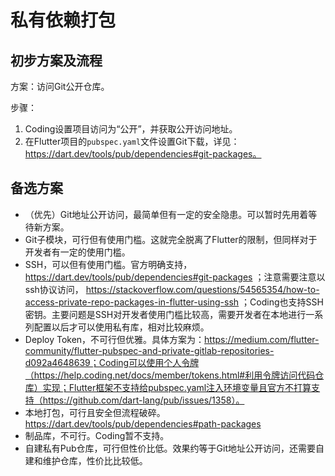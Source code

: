# 私有依赖打包

## 初步方案及流程

方案：访问Git公开仓库。

步骤：
1. Coding设置项目访问为“公开”，并获取公开访问地址。
2. 在Flutter项目的`pubspec.yaml`文件设置Git下载，详见：https://dart.dev/tools/pub/dependencies#git-packages。


## 备选方案

- （优先）Git地址公开访问，最简单但有一定的安全隐患。可以暂时先用着等待新方案。
- Git子模块，可行但有使用门槛。这就完全脱离了Flutter的限制，但同样对于开发者有一定的使用门槛。
- SSH，可以但有使用门槛。官方明确支持， https://dart.dev/tools/pub/dependencies#git-packages ；注意需要注意以ssh协议访问， https://stackoverflow.com/questions/54565354/how-to-access-private-repo-packages-in-flutter-using-ssh ；Coding也支持SSH密钥。主要问题是SSH对开发者使用门槛比较高，需要开发者在本地进行一系列配置以后才可以使用私有库，相对比较麻烦。
- Deploy Token，不可行但优雅。具体方案为：https://medium.com/flutter-community/flutter-pubspec-and-private-gitlab-repositories-d092a4648639；Coding可以使用个人令牌（https://help.coding.net/docs/member/tokens.html#利用令牌访问代码仓库）实现；Flutter框架不支持给pubspec.yaml注入环境变量且官方不打算支持（https://github.com/dart-lang/pub/issues/1358）。
- 本地打包，可行且安全但流程破碎。 https://dart.dev/tools/pub/dependencies#path-packages 
- 制品库，不可行。Coding暂不支持。
- 自建私有Pub仓库，可行但性价比低。效果约等于Git地址公开访问，还需要自建和维护仓库，性价比比较低。
